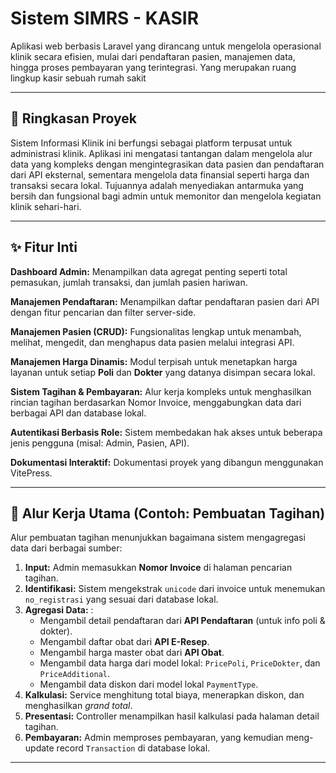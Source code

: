 # Sistem SIMRS - KASIR

Aplikasi web berbasis Laravel yang dirancang untuk mengelola operasional klinik secara efisien, mulai dari pendaftaran pasien, manajemen data, hingga proses pembayaran yang terintegrasi. Yang merupakan ruang lingkup kasir sebuah rumah sakit

---

## 📜 Ringkasan Proyek

Sistem Informasi Klinik ini berfungsi sebagai platform terpusat untuk administrasi klinik. Aplikasi ini mengatasi tantangan dalam mengelola alur data yang kompleks dengan mengintegrasikan data pasien dan pendaftaran dari API eksternal, sementara mengelola data finansial seperti harga dan transaksi secara lokal. Tujuannya adalah menyediakan antarmuka yang bersih dan fungsional bagi admin untuk memonitor dan mengelola kegiatan klinik sehari-hari.

---

## ✨ Fitur Inti

**Dashboard Admin:** Menampilkan data agregat penting seperti total pemasukan, jumlah transaksi, dan jumlah pasien hariwan.

**Manajemen Pendaftaran:** Menampilkan daftar pendaftaran pasien dari API dengan fitur pencarian dan filter server-side.

**Manajemen Pasien (CRUD):** Fungsionalitas lengkap untuk menambah, melihat, mengedit, dan menghapus data pasien melalui integrasi API.

**Manajemen Harga Dinamis:** Modul terpisah untuk menetapkan harga layanan untuk setiap **Poli** dan **Dokter** yang datanya disimpan secara lokal.

**Sistem Tagihan & Pembayaran:** Alur kerja kompleks untuk menghasilkan rincian tagihan berdasarkan Nomor Invoice, menggabungkan data dari berbagai API dan database lokal.

**Autentikasi Berbasis Role:** Sistem membedakan hak akses untuk beberapa jenis pengguna (misal: Admin, Pasien, API).

**Dokumentasi Interaktif:** Dokumentasi proyek yang dibangun menggunakan VitePress.

---

## 🌊 Alur Kerja Utama (Contoh: Pembuatan Tagihan)

Alur pembuatan tagihan menunjukkan bagaimana sistem mengagregasi data dari berbagai sumber:

1.  **Input:** Admin memasukkan **Nomor Invoice** di halaman pencarian tagihan.
2.  **Identifikasi:** Sistem mengekstrak `unicode` dari invoice untuk menemukan `no_registrasi` yang sesuai dari database lokal.
3.  **Agregasi Data:** :
    -   Mengambil detail pendaftaran dari **API Pendaftaran** (untuk info poli & dokter).
    -   Mengambil daftar obat dari **API E-Resep**.
    -   Mengambil harga master obat dari **API Obat**.
    -   Mengambil data harga dari model lokal: `PricePoli`, `PriceDokter`, dan `PriceAdditional`.
    -   Mengambil data diskon dari model lokal `PaymentType`.
4.  **Kalkulasi:** Service menghitung total biaya, menerapkan diskon, dan menghasilkan _grand total_.
5.  **Presentasi:** Controller menampilkan hasil kalkulasi pada halaman detail tagihan.
6.  **Pembayaran:** Admin memproses pembayaran, yang kemudian meng-update record `Transaction` di database lokal.

---
